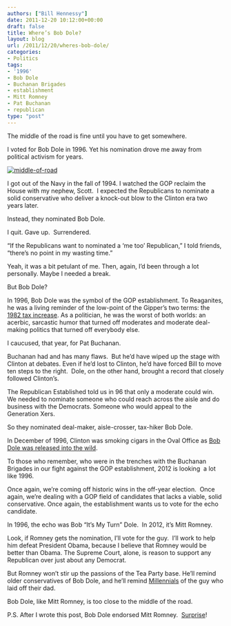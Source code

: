 ```yaml
---
authors: ["Bill Hennessy"]
date: 2011-12-20 10:12:00+00:00
draft: false
title: Where’s Bob Dole?
layout: blog
url: /2011/12/20/wheres-bob-dole/
categories:
- Politics
tags:
- '1996'
- Bob Dole
- Buchanan Brigades
- establishment
- Mitt Romney
- Pat Buchanan
- republican
type: "post"
---
```


The middle of the road is fine until you have to get somewhere.

I voted for Bob Dole in 1996. Yet his nomination drove me away from political activism for years.

[![middle-of-road](https://hennessysview.com/wp-content/uploads/2011/12/middle-of-road_thumb1.jpg)
](https://hennessysview.com/wp-content/uploads/2011/12/middle-of-road1.jpg)

I got out of the Navy in the fall of 1994. I watched the GOP reclaim the House with my nephew, Scott.  I expected the Republicans to nominate a solid conservative who deliver a knock-out blow to the Clinton era two years later.

Instead, they nominated Bob Dole.

I quit. Gave up.  Surrendered.

“If the Republicans want to nominated a ‘me too’ Republican,” I told friends, “there’s no point in my wasting time.”

Yeah, it was a bit petulant of me. Then, again, I’d been through a lot personally. Maybe I needed a break.

But Bob Dole?

In 1996, Bob Dole was the symbol of the GOP establishment. To Reaganites, he was a living reminder of the low-point of the Gipper’s two terms: the [1982 tax increase](https://www.slate.com/articles/news_and_politics/the_gist/1996/08/the_biggest_tax_increase_in_history.html). As a politician, he was the worst of both worlds: an acerbic, sarcastic humor that turned off moderates and moderate deal-making politics that turned off everybody else.

I caucused, that year, for Pat Buchanan.

Buchanan had and has many flaws.  But he’d have wiped up the stage with Clinton at debates. Even if he’d lost to Clinton, he’d have forced Bill to move ten steps to the right.  Dole, on the other hand, brought a record that closely followed Clinton’s.

The Republican Established told us in 96 that only a moderate could win. We needed to nominate someone who could reach across the aisle and do business with the Democrats. Someone who would appeal to the Generation Xers.

So they nominated deal-maker, aisle-crosser, tax-hiker Bob Dole.

In December of 1996, Clinton was smoking cigars in the Oval Office as [Bob Dole was released into the wild](https://www.theonion.com/articles/bob-dole-released-back-into-wild,1057/).

To those who remember, who were in the trenches with the Buchanan Brigades in our fight against the GOP establishment, 2012 is looking  a lot like 1996.

Once again, we’re coming off historic wins in the off-year election.  Once again, we’re dealing with a GOP field of candidates that lacks a viable, solid conservative. Once again, the establishment wants us to vote for the echo candidate.

In 1996, the echo was Bob “It’s My Turn” Dole.  In 2012, it’s Mitt Romney.

Look, if Romney gets the nomination, I’ll vote for the guy.  I’ll work to help him defeat President Obama, because I believe that Romney would be better than Obama. The Supreme Court, alone, is reason to support any Republican over just about any Democrat.

But Romney won’t stir up the passions of the Tea Party base. He’ll remind older conservatives of Bob Dole, and he’ll remind [Millennials](https://hennessysview.com/living/friday-happy-hour-for-march-11-2011/) of the guy who laid off their dad.

Bob Dole, like Mitt Romney, is too close to the middle of the road.



P.S. After I wrote this post, Bob Dole endorsed Mitt Romney.  [Surprise](https://news.yahoo.com/bob-dole-endorses-romney-republican-nominee-160230105.html)!
